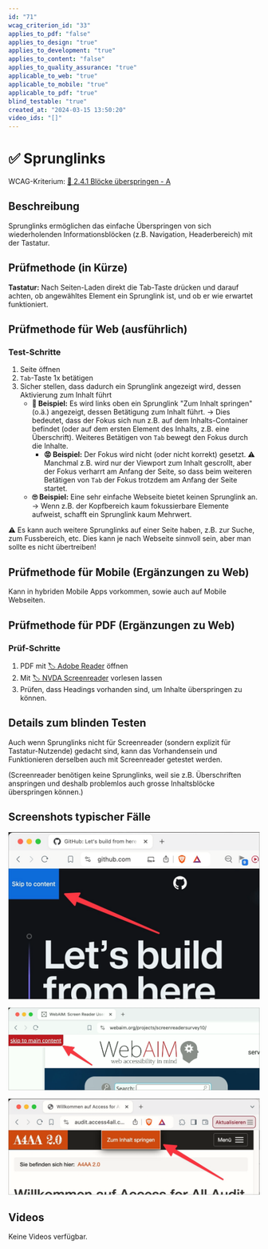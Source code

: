 ```yaml
---
id: "71"
wcag_criterion_id: "33"
applies_to_pdf: "false"
applies_to_design: "true"
applies_to_development: "true"
applies_to_content: "false"
applies_to_quality_assurance: "true"
applicable_to_web: "true"
applicable_to_mobile: "true"
applicable_to_pdf: "true"
blind_testable: "true"
created_at: "2024-03-15 13:50:20"
video_ids: "[]"
---
```


# ✅ Sprunglinks

WCAG-Kriterium: [📜 2.4.1 Blöcke überspringen - A](..)

## Beschreibung

Sprunglinks ermöglichen das einfache Überspringen von sich wiederholenden Informationsblöcken (z.B. Navigation, Headerbereich) mit der Tastatur.

## Prüfmethode (in Kürze)

**Tastatur:** Nach Seiten-Laden direkt die Tab-Taste drücken und darauf achten, ob angewähltes Element ein Sprunglink ist, und ob er wie erwartet funktioniert.

## Prüfmethode für Web (ausführlich)

### Test-Schritte

1. Seite öffnen
1. `Tab`-Taste 1x betätigen
1. Sicher stellen, dass dadurch ein Sprunglink angezeigt wird, dessen Aktivierung zum Inhalt führt
    - **🙂 Beispiel:** Es wird links oben ein Sprunglink "Zum Inhalt springen" (o.ä.) angezeigt, dessen Betätigung zum Inhalt führt. → Dies bedeutet, dass der Fokus sich nun z.B. auf dem Inhalts-Container befindet (oder auf dem ersten Element des Inhalts, z.B. eine Überschrift). Weiteres Betätigen von `Tab` bewegt den Fokus durch die Inhalte.
        - **😡 Beispiel:** Der Fokus wird nicht (oder nicht korrekt) gesetzt. ⚠️ Manchmal z.B. wird nur der Viewport zum Inhalt gescrollt, aber der Fokus verharrt am Anfang der Seite, so dass beim weiteren Betätigen von `Tab` der Fokus trotzdem am Anfang der Seite startet.
    - **🙄 Beispiel:** Eine sehr einfache Webseite bietet keinen Sprunglink an. → Wenn z.B. der Kopfbereich kaum fokussierbare Elemente aufweist, schafft ein Sprunglink kaum Mehrwert.

⚠️ Es kann auch weitere Sprunglinks auf einer Seite haben, z.B. zur Suche, zum Fussbereich, etc. Dies kann je nach Webseite sinnvoll sein, aber man sollte es nicht übertreiben!

## Prüfmethode für Mobile (Ergänzungen zu Web)

Kann in hybriden Mobile Apps vorkommen, sowie auch auf Mobile Webseiten.

## Prüfmethode für PDF (Ergänzungen zu Web)

### Prüf-Schritte
1. PDF mit [🏷️ Adobe Reader](/de/tags/adobe-reader) öffnen
1. Mit [🏷️ NVDA Screenreader](/de/tags/nvda-screenreader) vorlesen lassen
1. Prüfen, dass Headings vorhanden sind, um Inhalte überspringen zu können.

## Details zum blinden Testen

Auch wenn Sprunglinks nicht für Screenreader (sondern explizit für Tastatur-Nutzende) gedacht sind, kann das Vorhandensein und Funktionieren derselben auch mit Screenreader getestet werden.

(Screenreader benötigen keine Sprunglinks, weil sie z.B. Überschriften anspringen und deshalb problemlos auch grosse Inhaltsblöcke überspringen können.)

## Screenshots typischer Fälle

![Sprunglink auf GitHub](images/sprunglink-auf-github.png)

![Sprunglink auf WebAIM](images/sprunglink-auf-webaim.png)

![Sprunglink im A4AA](images/sprunglink-im-a4aa.png)

## Videos

Keine Videos verfügbar.
